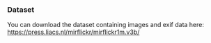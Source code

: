 ### Dataset

You can download the dataset containing images and exif data here: https://press.liacs.nl/mirflickr/mirflickr1m.v3b/